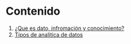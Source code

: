 # Contenido
1. [¿Que es dato, infromación y conocimiento?](/definiciones.md)
2. [Tipos de  analitica de datos](/tipos_analitica_datos.md)